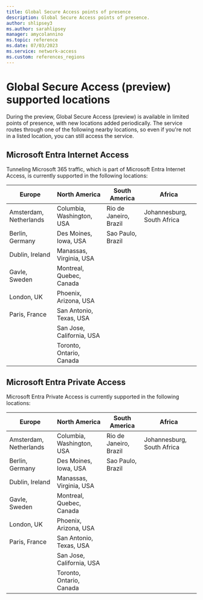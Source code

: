 ```yaml
---
title: Global Secure Access points of presence
description: Global Secure Access points of presence.
author: shlipsey3
ms.author: sarahlipsey
manager: amycolannino
ms.topic: reference
ms.date: 07/03/2023
ms.service: network-access
ms.custom: references_regions
---
```


# Global Secure Access (preview) supported locations

During the preview, Global Secure Access (preview) is available in limited points of presence, with new locations added periodically. The service routes through one of the following nearby locations, so even if you're not in a listed location, you can still access the service.


## Microsoft Entra Internet Access

Tunneling Microsoft 365 traffic, which is part of Microsoft Entra Internet Access, is currently supported in the following locations:

| Europe | North America | South America | Africa |
|---|---|---|---|
| Amsterdam, Netherlands | Columbia, Washington, USA | Rio de Janeiro, Brazil | Johannesburg, South Africa |
| Berlin, Germany | Des Moines, Iowa, USA | Sao Paulo, Brazil | |
| Dublin, Ireland | Manassas, Virginia, USA | | |
| Gavle, Sweden | Montreal, Quebec, Canada | | |
| London, UK | Phoenix, Arizona, USA | | |
| Paris, France | San Antonio, Texas, USA | | |
| | San Jose, California, USA | | |
| | Toronto, Ontario, Canada | | |

## Microsoft Entra Private Access

Microsoft Entra Private Access is currently supported in the following locations:

| Europe | North America | South America | Africa |
|---|---|---|---|
| Amsterdam, Netherlands | Columbia, Washington, USA | Rio de Janeiro, Brazil | Johannesburg, South Africa |
| Berlin, Germany | Des Moines, Iowa, USA | Sao Paulo, Brazil | |
| Dublin, Ireland | Manassas, Virginia, USA | | |
| Gavle, Sweden | Montreal, Quebec, Canada | | |
| London, UK | Phoenix, Arizona, USA | | |
| Paris, France | San Antonio, Texas, USA | | |
| | San Jose, California, USA | | |
| | Toronto, Ontario, Canada | | |